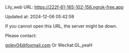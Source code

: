 Lily_web URL: https://222f-61-165-102-156.ngrok-free.app

Updated at: 2024-12-06 05:42:59

If you cannot open this URL, the server might be down.

Please contact: 

goley04@foxmail.com Or Wechat:GL_yeaH